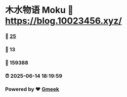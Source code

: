 # 木水物语 Moku :link: https://blog.10023456.xyz/ 
### :page_facing_up: [25](https://blog.10023456.xyz//tag.html) 
### :speech_balloon: 13 
### :hibiscus: 159388 
### :alarm_clock: 2025-06-14 18:19:59 
### Powered by :heart: [Gmeek](https://github.com/Meekdai/Gmeek)
